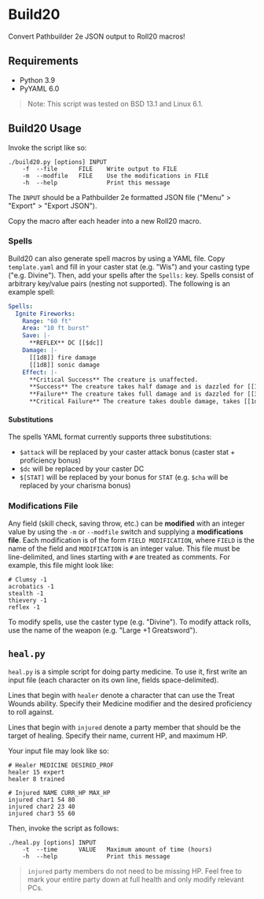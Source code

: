 #   Build20

Convert Pathbuilder 2e JSON output to Roll20 macros!


##  Requirements

  - Python 3.9
  - PyYAML 6.0

> Note: This script was tested on BSD 13.1 and Linux 6.1.


##  Build20 Usage

Invoke the script like so:

```
./build20.py [options] INPUT
    -f  --file      FILE    Write output to FILE
    -m  --modfile   FILE    Use the modifications in FILE
    -h  --help              Print this message
```

The `INPUT` should be a Pathbuilder 2e formatted JSON file ("Menu" > "Export" >
"Export JSON").

Copy the macro after each header into a new Roll20 macro.

### Spells

Build20 can also generate spell macros by using a YAML file.  Copy
`template.yaml` and fill in your caster stat (e.g. "Wis") and your casting type
("e.g. Divine").  Then, add your spells after the `Spells:` key.  Spells consist
of arbitrary key/value pairs (nesting not supported).  The following is an
example spell:

```yaml
Spells:
  Ignite Fireworks:
    Range: "60 ft"
    Area: "10 ft burst"
    Save: |-
      **REFLEX** DC [[$dc]]
    Damage: |-
      [[1d8]] fire damage
      [[1d8]] sonic damage
    Effect: |-
      **Critical Success** The creature is unaffected.
      **Success** The creature takes half damage and is dazzled for [[1]] round.
      **Failure** The creature takes full damage and is dazzled for [[3]] rounds.
      **Critical Failure** The creature takes double damage, takes [[1d4]] persistent fire damage, and is dazzled for [[1]] minute.
```

#### Substitutions

The spells YAML format currently supports three substitutions:
  - `$attack` will be replaced by your caster attack bonus (caster stat +
    proficiency bonus)
  - `$dc` will be replaced by your caster DC
  - `$[STAT]` will be replaced by your bonus for `STAT` (e.g. `$cha` will be
    replaced by your charisma bonus)

### Modifications File

Any field (skill check, saving throw, etc.) can be **modified** with an integer
value by using the `-m` or `--modfile` switch and supplying a **modifications
file**.  Each modification is of the form `FIELD MODIFICATION`, where `FIELD` is
the name of the field and `MODIFICATION` is an integer value.  This file must be
line-delimited, and lines starting with `#` are treated as comments.  For
example, this file might look like:

```
# Clumsy -1
acrobatics -1
stealth -1
thievery -1
reflex -1
```

To modify spells, use the caster type (e.g. "Divine").  To modify attack rolls,
use the name of the weapon (e.g. "Large +1 Greatsword").

##  `heal.py`

`heal.py` is a simple script for doing party medicine.  To use it, first write
an input file (each character on its own line, fields space-delimited).

Lines that begin with `healer` denote a character that can use the Treat Wounds
ability.  Specify their Medicine modifier and the desired proficiency to roll
against.  

Lines that begin with `injured` denote a party member that should be the target
of healing.  Specify their name, current HP, and maximum HP.

Your input file may look like so:

```
# Healer MEDICINE DESIRED_PROF
healer 15 expert
healer 8 trained

# Injured NAME CURR_HP MAX_HP
injured char1 54 80
injured char2 23 40
injured char3 55 60
```

Then, invoke the script as follows:

```
./heal.py [options] INPUT
    -t  --time      VALUE   Maximum amount of time (hours)
    -h  --help              Print this message
```

> `injured` party members do not need to be missing HP.  Feel free to mark your
> entire party down at full health and only modify relevant PCs.
